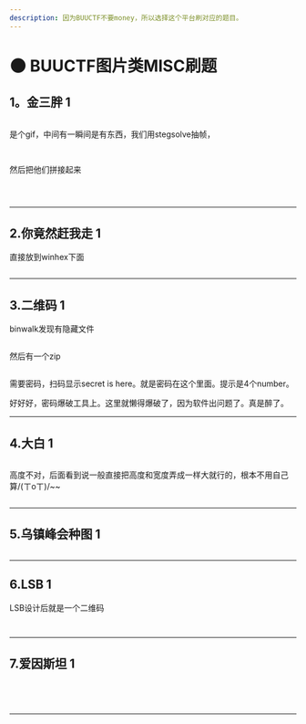 ```yaml
---
description: 因为BUUCTF不要money，所以选择这个平台刷对应的题目。
---
```


# 🌑 BUUCTF图片类MISC刷题

## 1。金三胖 1

<figure><img src="../.gitbook/assets/image (14) (1).png" alt=""><figcaption></figcaption></figure>

是个gif，中间有一瞬间是有东西，我们用stegsolve抽帧，

<figure><img src="../.gitbook/assets/image (15) (1).png" alt=""><figcaption></figcaption></figure>

<figure><img src="../.gitbook/assets/image (16) (1).png" alt=""><figcaption></figcaption></figure>

然后把他们拼接起来

<figure><img src="../.gitbook/assets/image (17).png" alt=""><figcaption></figcaption></figure>

<figure><img src="../.gitbook/assets/image (18).png" alt=""><figcaption></figcaption></figure>

<figure><img src="../.gitbook/assets/image (19).png" alt=""><figcaption></figcaption></figure>



***

## 2.你竟然赶我走 1

直接放到winhex下面

<figure><img src="../.gitbook/assets/image (20).png" alt=""><figcaption></figcaption></figure>

***

## 3.二维码 1

binwalk发现有隐藏文件

<figure><img src="../.gitbook/assets/image (21).png" alt=""><figcaption></figcaption></figure>

然后有一个zip

<figure><img src="../.gitbook/assets/image (22).png" alt=""><figcaption></figcaption></figure>

需要密码，扫码显示secret is here。就是密码在这个里面。提示是4个number。

好好好，密码爆破工具上。这里就懒得爆破了，因为软件出问题了。真是醉了。

***

## 4.大白 1

<figure><img src="../.gitbook/assets/image (23).png" alt=""><figcaption></figcaption></figure>

高度不对，后面看到说一般直接把高度和宽度弄成一样大就行的，根本不用自己算/(ㄒoㄒ)/\~\~

<figure><img src="../.gitbook/assets/image (24).png" alt=""><figcaption></figcaption></figure>

***

## 5.乌镇峰会种图 1

<figure><img src="../.gitbook/assets/image (25).png" alt=""><figcaption></figcaption></figure>

***

## 6.LSB 1

LSB设计后就是一个二维码

<figure><img src="../.gitbook/assets/image (26).png" alt=""><figcaption></figcaption></figure>

<figure><img src="../.gitbook/assets/image (27).png" alt=""><figcaption></figcaption></figure>

***

## 7.爱因斯坦 1

<figure><img src="../.gitbook/assets/image (28).png" alt=""><figcaption></figcaption></figure>

<figure><img src="../.gitbook/assets/image (29).png" alt=""><figcaption></figcaption></figure>

<figure><img src="../.gitbook/assets/image (30).png" alt=""><figcaption></figcaption></figure>



<figure><img src="../.gitbook/assets/image (31).png" alt=""><figcaption></figcaption></figure>

***























